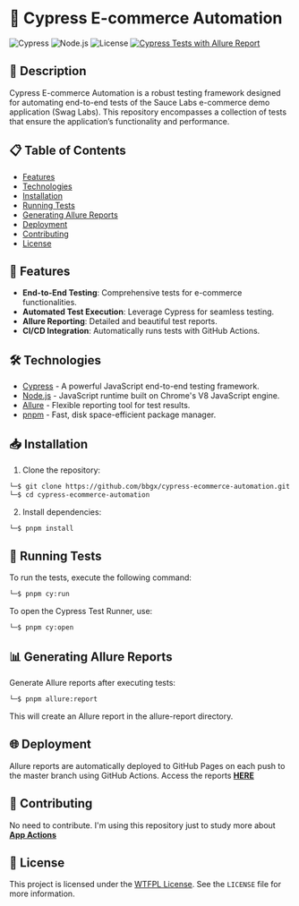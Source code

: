 # 🌟 Cypress E-commerce Automation

![Cypress](https://img.shields.io/badge/Cypress-v9.6.0-brightgreen)
![Node.js](https://img.shields.io/badge/Node.js-v20.17.0-blue)
![License](https://img.shields.io/badge/license-WTFPL-brightgreen)
[![Cypress Tests with Allure Report](https://github.com/bbgx/cypress-ecommerce-automation/actions/workflows/run.yml/badge.svg)](https://github.com/bbgx/cypress-ecommerce-automation/actions/workflows/run.yml)

## 📖 Description
Cypress E-commerce Automation is a robust testing framework designed for automating end-to-end tests of the Sauce Labs e-commerce demo application (Swag Labs). This repository encompasses a collection of tests that ensure the application’s functionality and performance.

## 📋 Table of Contents
- [Features](#features)
- [Technologies](#technologies)
- [Installation](#installation)
- [Running Tests](#running-tests)
- [Generating Allure Reports](#generating-allure-reports)
- [Deployment](#deployment)
- [Contributing](#contributing)
- [License](#license)

## 🚀 Features
- **End-to-End Testing**: Comprehensive tests for e-commerce functionalities.
- **Automated Test Execution**: Leverage Cypress for seamless testing.
- **Allure Reporting**: Detailed and beautiful test reports.
- **CI/CD Integration**: Automatically runs tests with GitHub Actions.

## 🛠 Technologies
- [Cypress](https://www.cypress.io/) - A powerful JavaScript end-to-end testing framework.
- [Node.js](https://nodejs.org/) - JavaScript runtime built on Chrome's V8 JavaScript engine.
- [Allure](https://docs.qameta.io/allure/) - Flexible reporting tool for test results.
- [pnpm](https://pnpm.js.org/) - Fast, disk space-efficient package manager.

## 📥 Installation
1. Clone the repository:
  ```bash
  └─$ git clone https://github.com/bbgx/cypress-ecommerce-automation.git
  └─$ cd cypress-ecommerce-automation
  ```
2. Install dependencies:
  ```bash
  └─$ pnpm install
   ```

## 🏃 Running Tests
To run the tests, execute the following command:
  ```bash
  └─$ pnpm cy:run
  ```
To open the Cypress Test Runner, use:
  ```bash
  └─$ pnpm cy:open
  ```

## 📊 Generating Allure Reports
Generate Allure reports after executing tests:
  ```bash
  └─$ pnpm allure:report
  ```
This will create an Allure report in the allure-report directory.

## 🌐 Deployment
Allure reports are automatically deployed to GitHub Pages on each push to the master branch using GitHub Actions. Access the reports [**HERE**](https://bbgx.github.io/cypress-ecommerce-automation/)

## 🤝 Contributing
No need to contribute. I'm using this repository just to study more about [**App Actions**](https://www.cypress.io/blog/stop-using-page-objects-and-start-using-app-actions)

## 📄 License
This project is licensed under the [WTFPL License](http://www.wtfpl.net/). See the `LICENSE` file for more information.